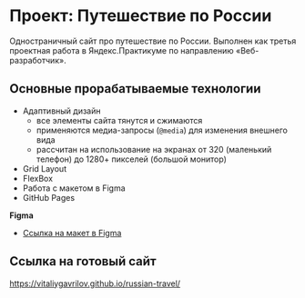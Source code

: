 # Проект: Путешествие по России

Одностраничный сайт про путешествие по России. Выполнен как третья проектная работа в Яндекс.Практикуме по направлению «Веб-разработчик».

## Основные прорабатываемые технологии
* Адаптивный дизайн
  - все элементы сайта тянутся и сжимаются
  - применяются медиа-запросы (`@media`) для изменения внешнего вида
  - рассчитан на использование на экранах от 320 (маленький телефон) до 1280+ пикселей (большой монитор)
* Grid Layout
* FlexBox
* Работа с макетом в Figma
* GitHub Pages

**Figma**
* [Ссылка на макет в Figma](https://www.figma.com/file/5S2WSbEFL6awjVWJ0NWL8Q/Sprint-3_-Russia-_-desktop-%2B-mobile?node-id=28503%3A0)

## Ссылка на готовый сайт
https://vitaliygavrilov.github.io/russian-travel/